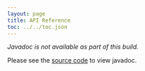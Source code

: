 ```yaml
---
layout: page
title: API Reference
toc: ../../toc.json
---
```


*Javadoc is not available as part of this build.*

Please see the [source code]({{site.url}}/dev/) to view javadoc.

<!-- TODO build javadoc... but rather than put it here maybe copy directly to hosted site on release. -->
